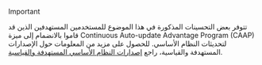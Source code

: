 > [!IMPORTANT]
> تتوفر بعض التحسينات المذكورة في هذا الموضوع للمستخدمين المستهدفين الذين قد قاموا بالانضمام إلى ميزة Continuous Auto-update Advantage Program ‏(CAAP)‏ لتحديثات النظام الأساسي. للحصول على مزيد من المعلومات حول الإصدارات المستهدفة والقياسية، راجع [إصدارات النظام الأساسي المستهدفة والقياسية](../fin-and-ops/get-started/public-preview-releases.md).

